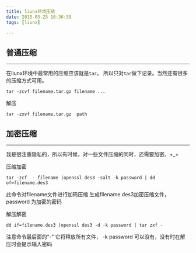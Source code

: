 ```yaml
---
title: liunx环境压缩
date: 2015-05-25 16:36:59
tags: [liunx]

---
```


## 普通压缩

---
在liunx环境中最常用的压缩应该就是`tar`。 所以只对`tar`做下记录。当然还有很多的压缩方式可用。
```
tar -zcvf filename.tar.gz filename ...
```

解压
```
tar -zxvf filename.tar.gz  path
```

## 加密压缩

---
我是很注重隐私的，所以有时候，对一些文件压缩的同时，还需要加密。+_+

压缩加密
```
tar -zcf  - filename |openssl des3 -salt -k password | dd of=filename.des3 
```
此命令对filename文件进行加码压缩 生成filename.des3加密压缩文件， password 为加密的密码


解压解密
```
dd if=filename.des3 |openssl des3 -d -k password | tar zxf -
```
注意命令最后面的“-”  它将释放所有文件， -k password 可以没有，没有时在解压时会提示输入密码